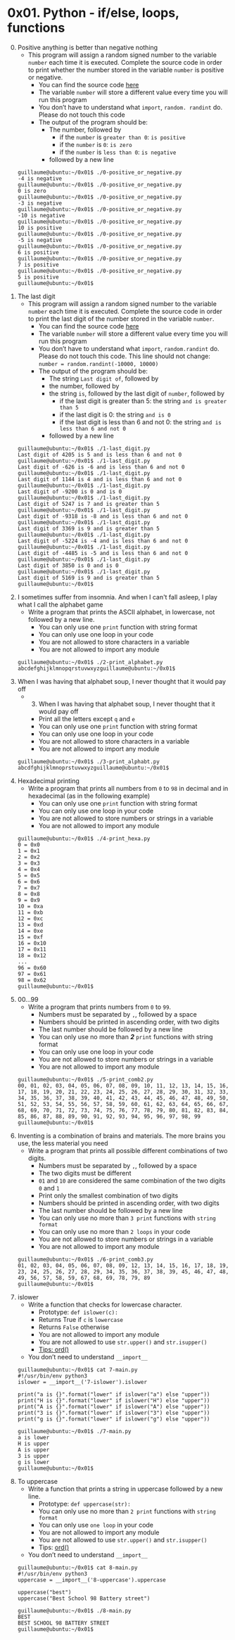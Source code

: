 # 0x01. Python - if/else, loops, functions

0. Positive anything is better than negative nothing
	- This program will assign a random signed number to the variable `number` each time it is executed. Complete the source code in order to print whether the number stored in the variable `number` is positive or negative.
		- You can find the source code [here](https://intranet.alxswe.com/rltoken/e4tR3cjFHqhelf4y485-zQ 'github source')
		- The variable `number` will store a different value every time you will run this program
		- You don’t have to understand what `import`, `random. randint` do. Please do not touch this code
		- The output of the program should be:
			- The number, followed by
				- if the `number` is `greater than 0`: `is positive`
				- if the `number` is `0`: `is zero`
				- if the `number` is `less than 0`: `is negative`
			- followed by a new line
	```
	guillaume@ubuntu:~/0x01$ ./0-positive_or_negative.py 
	-4 is negative
	guillaume@ubuntu:~/0x01$ ./0-positive_or_negative.py 
	0 is zero
	guillaume@ubuntu:~/0x01$ ./0-positive_or_negative.py 
	-3 is negative
	guillaume@ubuntu:~/0x01$ ./0-positive_or_negative.py 
	-10 is negative
	guillaume@ubuntu:~/0x01$ ./0-positive_or_negative.py 
	10 is positive
	guillaume@ubuntu:~/0x01$ ./0-positive_or_negative.py 
	-5 is negative
	guillaume@ubuntu:~/0x01$ ./0-positive_or_negative.py 
	6 is positive
	guillaume@ubuntu:~/0x01$ ./0-positive_or_negative.py 
	7 is positive
	guillaume@ubuntu:~/0x01$ ./0-positive_or_negative.py 
	5 is positive
	guillaume@ubuntu:~/0x01$ 
	```
1. The last digit
	- This program will assign a random signed number to the variable `number` each time it is executed. Complete the source code in order to print the last digit of the number stored in the variable `number`. 
		- You can find the source code [here](https://intranet.alxswe.com/rltoken/Vku0ZPFeDPuXUKD8nZ4mOQ 'github source')
		- The variable `number` will store a different value every time you will run this program
		- You don’t have to understand what `import`, `random.randint` do. Please do not touch this code. This line should not change: `number = random.randint(-10000, 10000)`
		- The output of the program should be:
			- The string `Last digit of`, followed by
			- the number, followed by
			- the string `is`, followed by the last digit of `number`, followed by
				- if the last digit is greater than 5: the string `and is greater than 5`
				- if the last digit is 0: the string `and is 0`
				- if the last digit is less than 6 and not 0: the string `and is less than 6 and not 0`
			- followed by a new line
	```
	guillaume@ubuntu:~/0x01$ ./1-last_digit.py
	Last digit of 4205 is 5 and is less than 6 and not 0
	guillaume@ubuntu:~/0x01$ ./1-last_digit.py
	Last digit of -626 is -6 and is less than 6 and not 0
	guillaume@ubuntu:~/0x01$ ./1-last_digit.py
	Last digit of 1144 is 4 and is less than 6 and not 0
	guillaume@ubuntu:~/0x01$ ./1-last_digit.py
	Last digit of -9200 is 0 and is 0
	guillaume@ubuntu:~/0x01$ ./1-last_digit.py
	Last digit of 5247 is 7 and is greater than 5
	guillaume@ubuntu:~/0x01$ ./1-last_digit.py
	Last digit of -9318 is -8 and is less than 6 and not 0
	guillaume@ubuntu:~/0x01$ ./1-last_digit.py
	Last digit of 3369 is 9 and is greater than 5
	guillaume@ubuntu:~/0x01$ ./1-last_digit.py
	Last digit of -5224 is -4 and is less than 6 and not 0
	guillaume@ubuntu:~/0x01$ ./1-last_digit.py
	Last digit of -4485 is -5 and is less than 6 and not 0
	guillaume@ubuntu:~/0x01$ ./1-last_digit.py
	Last digit of 3850 is 0 and is 0
	guillaume@ubuntu:~/0x01$ ./1-last_digit.py
	Last digit of 5169 is 9 and is greater than 5
	guillaume@ubuntu:~/0x01$ 
	```
2. I sometimes suffer from insomnia. And when I can't fall asleep, I play what I call the alphabet game
	- Write a program that prints the ASCII alphabet, in lowercase, not followed by a new line.
		- You can only use one `print` function with string format
		- You can only use one loop in your code
		- You are not allowed to store characters in a variable
		- You are not allowed to import any module
	```
	guillaume@ubuntu:~/0x01$ ./2-print_alphabet.py
	abcdefghijklmnopqrstuvwxyzguillaume@ubuntu:~/0x01$
	```
3. When I was having that alphabet soup, I never thought that it would pay off
	- 3. When I was having that alphabet soup, I never thought that it would pay off
		- Print all the letters except `q` and `e`
		- You can only use one `print` function with string format
		- You can only use one loop in your code
		- You are not allowed to store characters in a variable
		- You are not allowed to import any module
	```
	guillaume@ubuntu:~/0x01$ ./3-print_alphabt.py
	abcdfghijklmnoprstuvwxyzguillaume@ubuntu:~/0x01$
	```
4. Hexadecimal printing
	- Write a program that prints all numbers from `0` to `98` in decimal and in hexadecimal (as in the following example)
		- You can only use one `print` function with string format
		- You can only use one loop in your code
		- You are not allowed to store numbers or strings in a variable
		- You are not allowed to import any module
	```
	guillaume@ubuntu:~/0x01$ ./4-print_hexa.py
	0 = 0x0
	1 = 0x1
	2 = 0x2
	3 = 0x3
	4 = 0x4
	5 = 0x5
	6 = 0x6
	7 = 0x7
	8 = 0x8
	9 = 0x9
	10 = 0xa
	11 = 0xb
	12 = 0xc
	13 = 0xd
	14 = 0xe
	15 = 0xf
	16 = 0x10
	17 = 0x11
	18 = 0x12
	...
	96 = 0x60
	97 = 0x61
	98 = 0x62
	guillaume@ubuntu:~/0x01$
	```
5. 00...99
	- Write a program that prints numbers from `0` to `99`.
		- Numbers must be separated by `,`, followed by a space
		- Numbers should be printed in ascending order, with two digits
		- The last number should be followed by a new line
		- You can only use no more than ***2*** `print` functions with string format
		- You can only use one loop in your code
		- You are not allowed to store numbers or strings in a variable
		- You are not allowed to import any module
	```
	guillaume@ubuntu:~/0x01$ ./5-print_comb2.py
	00, 01, 02, 03, 04, 05, 06, 07, 08, 09, 10, 11, 12, 13, 14, 15, 16, 17, 18, 19, 20, 21, 22, 23, 24, 25, 26, 27, 28, 29, 30, 31, 32, 33, 34, 35, 36, 37, 38, 39, 40, 41, 42, 43, 44, 45, 46, 47, 48, 49, 50, 51, 52, 53, 54, 55, 56, 57, 58, 59, 60, 61, 62, 63, 64, 65, 66, 67, 68, 69, 70, 71, 72, 73, 74, 75, 76, 77, 78, 79, 80, 81, 82, 83, 84, 85, 86, 87, 88, 89, 90, 91, 92, 93, 94, 95, 96, 97, 98, 99
	guillaume@ubuntu:~/0x01$
	```
6. Inventing is a combination of brains and materials. The more brains you use, the less material you need
	- Write a program that prints all possible different combinations of two digits.
		- Numbers must be separated by `,`, followed by a space 
		- The two digits must be different
		- `01` and `10` are considered the same combination of the two digits `0` and `1`
		- Print only the smallest combination of two digits
		- Numbers should be printed in ascending order, with two digits
		- The last number should be followed by a new line
		- You can only use no more than `3 print` functions with `string format`
		- You can only use no more than `2 loops` in your code
		- You are not allowed to store numbers or strings in a variable
		- You are not allowed to import any module
	```
	guillaume@ubuntu:~/0x01$ ./6-print_comb3.py
	01, 02, 03, 04, 05, 06, 07, 08, 09, 12, 13, 14, 15, 16, 17, 18, 19, 23, 24, 25, 26, 27, 28, 29, 34, 35, 36, 37, 38, 39, 45, 46, 47, 48, 49, 56, 57, 58, 59, 67, 68, 69, 78, 79, 89
	guillaume@ubuntu:~/0x01$ 
	```
7. islower
	- Write a function that checks for lowercase character.
		- Prototype: `def islower(c):`
		- Returns True if `c` is `lowercase`
		- Returns `False` otherwise
		- You are not allowed to import any module
		- You are not allowed to use `str.upper()` and `str.isupper()`
		- [Tips: ord()](https://docs.python.org/3.4/library/functions.html?highlight=ord#ord 'the docs')
	- You don’t need to understand `__import__`
	```
	guillaume@ubuntu:~/0x01$ cat 7-main.py
	#!/usr/bin/env python3
	islower = __import__('7-islower').islower

	print("a is {}".format("lower" if islower("a") else "upper"))
	print("H is {}".format("lower" if islower("H") else "upper"))
	print("A is {}".format("lower" if islower("A") else "upper"))
	print("3 is {}".format("lower" if islower("3") else "upper"))
	print("g is {}".format("lower" if islower("g") else "upper"))

	guillaume@ubuntu:~/0x01$ ./7-main.py
	a is lower
	H is upper
	A is upper
	3 is upper
	g is lower
	guillaume@ubuntu:~/0x01$
	```
8. To uppercase
	- Write a function that prints a string in uppercase followed by a new line.
		- Prototype: `def uppercase(str):` 
		- You can only use no more than `2 print` functions with `string format`
		- You can only use `one loop` in your code
		- You are not allowed to import any module
		- You are not allowed to use `str.upper()` and `str.isupper()`
		- Tips: [ord()](https://docs.python.org/3.4/library/functions.html?highlight=ord#ord 'the docs')
	- You don’t need to understand `__import__`
	```
	guillaume@ubuntu:~/0x01$ cat 8-main.py
	#!/usr/bin/env python3
	uppercase = __import__('8-uppercase').uppercase

	uppercase("best")
	uppercase("Best School 98 Battery street")

	guillaume@ubuntu:~/0x01$ ./8-main.py
	BEST
	BEST SCHOOL 98 BATTERY STREET
	guillaume@ubuntu:~/0x01$ 
	```
